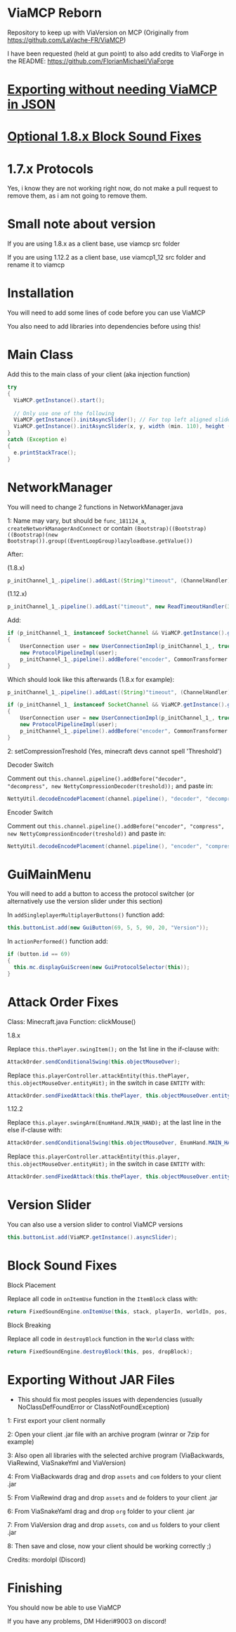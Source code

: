 # ViaMCP Reborn
Repository to keep up with ViaVersion on MCP (Originally from https://github.com/LaVache-FR/ViaMCP)

I have been requested (held at gun point) to also add credits to ViaForge in the README: https://github.com/FlorianMichael/ViaForge

# [Exporting without needing ViaMCP in JSON](https://github.com/Foreheadchann/ViaMCP-Reborn#exporting-without-jar-files)
# [Optional 1.8.x Block Sound Fixes](https://github.com/Foreheadchann/ViaMCP-Reborn#block-sound-fixes)

# 1.7.x Protocols
Yes, i know they are not working right now, do not make a pull request to remove them, as i am not going to remove them.

# Small note about version
If you are using 1.8.x as a client base, use viamcp src folder

If you are using 1.12.2 as a client base, use viamcp1_12 src folder and rename it to viamcp

# Installation
You will need to add some lines of code before you can use ViaMCP

You also need to add libraries into dependencies before using this!

# Main Class
Add this to the main class of your client (aka injection function)

```java
try
{
  ViaMCP.getInstance().start();
  
  // Only use one of the following
  ViaMCP.getInstance().initAsyncSlider(); // For top left aligned slider
  ViaMCP.getInstance().initAsyncSlider(x, y, width (min. 110), height (recommended 20)); // For custom position and size slider
}
catch (Exception e)
{
  e.printStackTrace();
}
```

# NetworkManager
You will need to change 2 functions in NetworkManager.java

1: Name may vary, but should be ``func_181124_a``, ``createNetworkManagerAndConnect`` or contain ``(Bootstrap)((Bootstrap)((Bootstrap)(new Bootstrap()).group((EventLoopGroup)lazyloadbase.getValue())``

After:

(1.8.x)

```java
p_initChannel_1_.pipeline().addLast((String)"timeout", (ChannelHandler)(new ReadTimeoutHandler(30))).addLast((String)"splitter", (ChannelHandler)(new MessageDeserializer2())).addLast((String)"decoder", (ChannelHandler)(new MessageDeserializer(EnumPacketDirection.CLIENTBOUND))).addLast((String)"prepender", (ChannelHandler)(new MessageSerializer2())).addLast((String)"encoder", (ChannelHandler)(new MessageSerializer(EnumPacketDirection.SERVERBOUND))).addLast((String)"packet_handler", (ChannelHandler)networkmanager);
```

(1.12.x)

```java
p_initChannel_1_.pipeline().addLast("timeout", new ReadTimeoutHandler(30)).addLast("splitter", new NettyVarint21FrameDecoder()).addLast("decoder", new NettyPacketDecoder(EnumPacketDirection.CLIENTBOUND)).addLast("prepender", new NettyVarint21FrameEncoder()).addLast("encoder", new NettyPacketEncoder(EnumPacketDirection.SERVERBOUND)).addLast("packet_handler", networkmanager);
```

Add: 

```java
if (p_initChannel_1_ instanceof SocketChannel && ViaMCP.getInstance().getVersion() != ViaMCP.PROTOCOL_VERSION)
{
    UserConnection user = new UserConnectionImpl(p_initChannel_1_, true);
    new ProtocolPipelineImpl(user);
    p_initChannel_1_.pipeline().addBefore("encoder", CommonTransformer.HANDLER_ENCODER_NAME, new MCPEncodeHandler(user)).addBefore("decoder", CommonTransformer.HANDLER_DECODER_NAME, new MCPDecodeHandler(user));
}
```

Which should look like this afterwards (1.8.x for example):

```java
p_initChannel_1_.pipeline().addLast((String)"timeout", (ChannelHandler)(new ReadTimeoutHandler(30))).addLast((String)"splitter", (ChannelHandler)(new MessageDeserializer2())).addLast((String)"decoder", (ChannelHandler)(new MessageDeserializer(EnumPacketDirection.CLIENTBOUND))).addLast((String)"prepender", (ChannelHandler)(new MessageSerializer2())).addLast((String)"encoder", (ChannelHandler)(new MessageSerializer(EnumPacketDirection.SERVERBOUND))).addLast((String)"packet_handler", (ChannelHandler)networkmanager);

if (p_initChannel_1_ instanceof SocketChannel && ViaMCP.getInstance().getVersion() != ViaMCP.PROTOCOL_VERSION)
{
    UserConnection user = new UserConnectionImpl(p_initChannel_1_, true);
    new ProtocolPipelineImpl(user);
    p_initChannel_1_.pipeline().addBefore("encoder", CommonTransformer.HANDLER_ENCODER_NAME, new MCPEncodeHandler(user)).addBefore("decoder", CommonTransformer.HANDLER_DECODER_NAME, new MCPDecodeHandler(user));
}
```

2: setCompressionTreshold (Yes, minecraft devs cannot spell 'Threshold') 

Decoder Switch

Comment out ``this.channel.pipeline().addBefore("decoder", "decompress", new NettyCompressionDecoder(treshold));`` and paste in:

```java
NettyUtil.decodeEncodePlacement(channel.pipeline(), "decoder", "decompress", new NettyCompressionDecoder(treshold));
```

Encoder Switch

Comment out ``this.channel.pipeline().addBefore("encoder", "compress", new NettyCompressionEncoder(treshold))`` and paste in:

```java
NettyUtil.decodeEncodePlacement(channel.pipeline(), "encoder", "compress", new NettyCompressionEncoder(treshold));
```

# GuiMainMenu
You will need to add a button to access the protocol switcher (or alternatively use the version slider under this section)

In ``addSingleplayerMultiplayerButtons()`` function add:

```java
this.buttonList.add(new GuiButton(69, 5, 5, 90, 20, "Version"));
```

In ``actionPerformed()`` function add:

```java
if (button.id == 69)
{
  this.mc.displayGuiScreen(new GuiProtocolSelector(this));
}
```

# Attack Order Fixes

Class: Minecraft.java
Function: clickMouse()

1.8.x

Replace ``this.thePlayer.swingItem();`` on the 1st line in the if-clause with:

```java
AttackOrder.sendConditionalSwing(this.objectMouseOver);
```

Replace ``this.playerController.attackEntity(this.thePlayer, this.objectMouseOver.entityHit);`` in the switch in case ``ENTITY`` with:

```java
AttackOrder.sendFixedAttack(this.thePlayer, this.objectMouseOver.entityHit);
```

1.12.2

Replace ``this.player.swingArm(EnumHand.MAIN_HAND);`` at the last line in the else if-clause with:

```java
AttackOrder.sendConditionalSwing(this.objectMouseOver, EnumHand.MAIN_HAND);
```

Replace ``this.playerController.attackEntity(this.player, this.objectMouseOver.entityHit);`` in the switch in case ``ENTITY`` with:

```java
AttackOrder.sendFixedAttack(this.thePlayer, this.objectMouseOver.entityHit, EnumHand.MAIN_HAND);
```

# Version Slider
You can also use a version slider to control ViaMCP versions

```java
this.buttonList.add(ViaMCP.getInstance().asyncSlider);
```

# Block Sound Fixes
Block Placement

Replace all code in ``onItemUse`` function in the ``ItemBlock`` class with:

```java
return FixedSoundEngine.onItemUse(this, stack, playerIn, worldIn, pos, side, hitX, hitY, hitZ);
```

Block Breaking

Replace all code in ``destroyBlock`` function in the ``World`` class with:

```java
return FixedSoundEngine.destroyBlock(this, pos, dropBlock);
```

# Exporting Without JAR Files

- This should fix most peoples issues with dependencies (usually NoClassDefFoundError or ClassNotFoundException)

1: First export your client normally

2: Open your client .jar file with an archive program (winrar or 7zip for example)

3: Also open all libraries with the selected archive program (ViaBackwards, ViaRewind, ViaSnakeYml and ViaVersion)

4: From ViaBackwards drag and drop ``assets`` and ``com`` folders to your client .jar

5: From ViaRewind drag and drop ``assets`` and ``de`` folders to your client .jar

6: From ViaSnakeYaml drag and drop ``org`` folder to your client .jar

7: From ViaVersion drag and drop ``assets``, ``com`` and ``us`` folders to your client .jar
 
8: Then save and close, now your client should be working correctly ;)

Credits: mordolpl (Discord)

# Finishing
You should now be able to use ViaMCP

If you have any problems, DM Hideri#9003 on discord!
